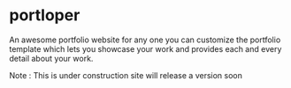# portloper
An awesome portfolio website for any one you can customize the portfolio template which lets you showcase your work and provides each and every detail about your work.

Note : This is under construction site will release a version soon
